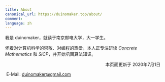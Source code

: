 ```yaml
---
title: About
canonical_url: https://duinomaker.top/about/
comment:
language: zh
---
```


我是 duinomaker，就读于南京邮电大学，大一学生。

怀着对计算机科学的崇敬、对编程的热爱，本人正专注研读 *Concrete Mathematics* 和 *SICP*，并开始巩固算法知识。

<p style="text-align: right;">本页面更新于 2020年7月1日</p>

<i class="fas fa-envelope"></i>&nbsp;E-Mail: <a target="_blank" rel="external nofollow noopener noreferrer" title="duinomaker's E-Mail" href="mailto:duinomaker@gmail.com">duinomaker@gmail.com</a>
